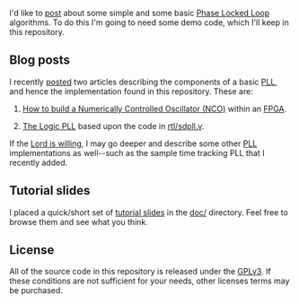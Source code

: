 I'd like to [post](http://zipcpu.com) about some simple and some basic
[Phase Locked Loop](https://en.wikipedia.org/wiki/Phase-locked_loop) algorithms.
To do this I'm going to need some demo code, which I'll keep in this repository.

## Blog posts

I recently [posted](http://zipcpu.com) two articles describing the components
of a basic [PLL](https://en.wikipedia.org/wiki/Phase-locked_loop), and hence
the implementation found in this repository.  These are:

1. [How to build a Numerically Controlled Oscillator (NCO)](http://zipcpu.com/dsp/2017/12/09/nco.html) within an [FPGA](https://en.wikipedia.org/wiki/Field-programmable_gate_array).

2. [The Logic PLL](http://zipcpu.com/dsp/2017/12/14/logic-pll.html) based upon the code in [rtl/sdpll.v](rtl/sdpll.v).

If the [Lord is
willing](https://www.blueletterbible.org/kjv/jas/4/15/), I may go deeper
and describe some other 
[PLL](https://en.wikipedia.org/wiki/Phase-locked_loop) implementations as
well--such as the sample time tracking PLL that I recently added.

## Tutorial slides

I placed a quick/short set of [tutorial slides](doc/tutoria.pdf) in the
[doc/](doc/) directory.  Feel free to browse them and see what you think.

## License

All of the source code in this repository is released under the
[GPLv3](https://www.gnu.org/licenses/gpl-3.0.en.html).  If these conditions
are not sufficient for your needs, other licenses terms may be purchased.
